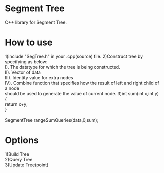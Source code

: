 # Segment Tree
C++ library for Segment Tree.

# How to use
1)include "SegTree.h" in your .cpp(source) file.
2)Construct tree by specifying as below:<br>
   I).   The datatype for which the tree is being constructed.<br>
   II).  Vector of data<br>
   III). Identity value for extra nodes<br>
   IV).  Combine function that specifies how the result of left and right child of a node<br> 
         should be used to generate the value of current node.
3)int sum(int x,int y)<br>
  {<br>
      return x+y;<br>
  }<br>  
  SegmentTree<int> rangeSumQueries(data,0,sum);<br>
   
   
# Options
1)Build Tree<br>
2)Query Tree<br>
3)Update Tree(point)

